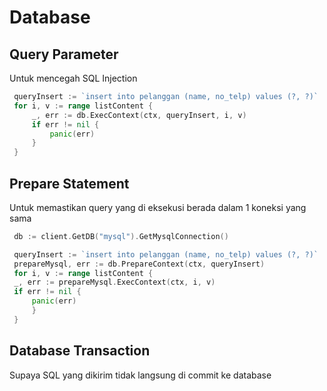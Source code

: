 # Database

## Query Parameter

Untuk mencegah SQL Injection

```go
 queryInsert := `insert into pelanggan (name, no_telp) values (?, ?)`
 for i, v := range listContent {
	 _, err := db.ExecContext(ctx, queryInsert, i, v)
	 if err != nil {
		 panic(err)
	 }
 }
```

## Prepare Statement

Untuk memastikan query yang di eksekusi berada dalam 1 koneksi yang sama

```go
 db := client.GetDB("mysql").GetMysqlConnection()

 queryInsert := `insert into pelanggan (name, no_telp) values (?, ?)`
 prepareMysql, err := db.PrepareContext(ctx, queryInsert)
 for i, v := range listContent {
 _, err := prepareMysql.ExecContext(ctx, i, v)
 if err != nil {
 	 panic(err)
 	 }
 }
```

## Database Transaction

Supaya SQL yang dikirim tidak langsung di commit ke database
